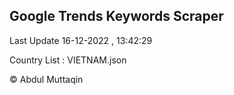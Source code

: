 

## Google Trends Keywords Scraper 
 
Last Update 16-12-2022 , 13:42:29

Country List :
VIETNAM.json



© Abdul Muttaqin 
